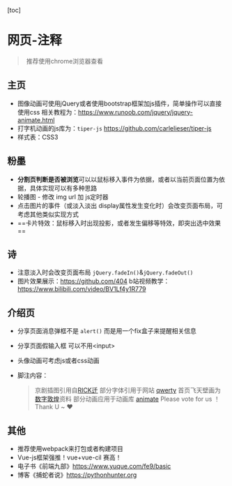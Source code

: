 [toc]

# 网页-注释

> ​	推荐使用chrome浏览器查看

## 主页

* 图像动画可使用jQuery或者使用bootstrap框架加js插件，简单操作可以直接使用css
  相关教程为：https://www.runoob.com/jquery/jquery-animate.html
* 打字机动画的js库为：`tiper-js` https://github.com/carlelieser/tiper-js
* 样式表：CSS3

## 粉墨

* **分割页判断是否被浏览**可以以鼠标移入事件为依据，或者以当前页面位置为依据，具体实现可以有多种思路
* 轮播图 - 修改 img url 加 js定时器
* 点击图片的事件（或淡入淡出 display属性发生变化时）会改变页面布局，可考虑其他类似实现方式
* ==卡片特效：鼠标移入时出现投影，或者发生偏移等特效，即突出选中效果==

## 诗

* 注意淡入时会改变页面布局 `jQuery.fadeIn()`&`jQuery.fadeOut()`
* 图片效果展示：https://github.com/404 b站视频教学：https://www.bilibili.com/video/BV1Lf4y1R779

## 介绍页

* 分享页面消息弹框不是 `alert()` 而是用一个fix盒子来提醒相关信息 

* 分享页面假输入框 可以不用\<input> 

* 头像动画可考虑js或者css动画

* 脚注内容：

  >  京剧插图引用自[RICK迁](https://www.zcool.com.cn/u/14514219)  部分字体引用于网站 [qwerty](https://qwerty.dev//#beautiful-dingbats)
  >  首页飞天壁画为 [数字敦煌](https://www.e-dunhuang.com)资料 部分动画应用于动画库 [animate](https://animate.style)
  >  Please vote for us ！Thank U ~ :heart:

## 其他

* 推荐使用webpack来打包或者构建项目
* Vue-js框架强推！vue+vue-cil 赛高！
* 电子书《前端九部》https://www.yuque.com/fe9/basic
* 博客《捕蛇者说》https://pythonhunter.org


